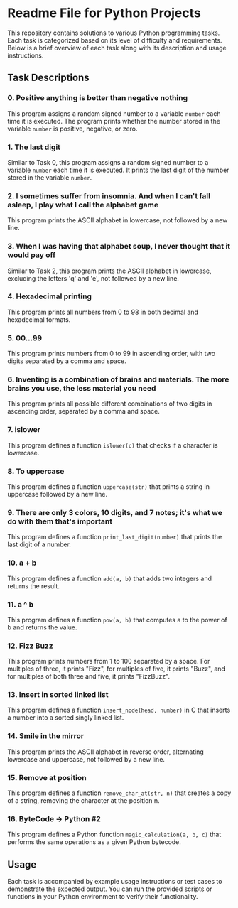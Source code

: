 # Readme File for Python Projects

This repository contains solutions to various Python programming tasks. Each task is categorized based on its level of difficulty and requirements. Below is a brief overview of each task along with its description and usage instructions.

## Task Descriptions

### 0. Positive anything is better than negative nothing
This program assigns a random signed number to a variable `number` each time it is executed. The program prints whether the number stored in the variable `number` is positive, negative, or zero.

### 1. The last digit
Similar to Task 0, this program assigns a random signed number to a variable `number` each time it is executed. It prints the last digit of the number stored in the variable `number`.

### 2. I sometimes suffer from insomnia. And when I can't fall asleep, I play what I call the alphabet game
This program prints the ASCII alphabet in lowercase, not followed by a new line.

### 3. When I was having that alphabet soup, I never thought that it would pay off
Similar to Task 2, this program prints the ASCII alphabet in lowercase, excluding the letters 'q' and 'e', not followed by a new line.

### 4. Hexadecimal printing
This program prints all numbers from 0 to 98 in both decimal and hexadecimal formats.

### 5. 00...99
This program prints numbers from 0 to 99 in ascending order, with two digits separated by a comma and space.

### 6. Inventing is a combination of brains and materials. The more brains you use, the less material you need
This program prints all possible different combinations of two digits in ascending order, separated by a comma and space.

### 7. islower
This program defines a function `islower(c)` that checks if a character is lowercase.

### 8. To uppercase
This program defines a function `uppercase(str)` that prints a string in uppercase followed by a new line.

### 9. There are only 3 colors, 10 digits, and 7 notes; it's what we do with them that's important
This program defines a function `print_last_digit(number)` that prints the last digit of a number.

### 10. a + b
This program defines a function `add(a, b)` that adds two integers and returns the result.

### 11. a ^ b
This program defines a function `pow(a, b)` that computes a to the power of b and returns the value.

### 12. Fizz Buzz
This program prints numbers from 1 to 100 separated by a space. For multiples of three, it prints "Fizz", for multiples of five, it prints "Buzz", and for multiples of both three and five, it prints "FizzBuzz".

### 13. Insert in sorted linked list
This program defines a function `insert_node(head, number)` in C that inserts a number into a sorted singly linked list.

### 14. Smile in the mirror
This program prints the ASCII alphabet in reverse order, alternating lowercase and uppercase, not followed by a new line.

### 15. Remove at position
This program defines a function `remove_char_at(str, n)` that creates a copy of a string, removing the character at the position n.

### 16. ByteCode -> Python #2
This program defines a Python function `magic_calculation(a, b, c)` that performs the same operations as a given Python bytecode.

## Usage
Each task is accompanied by example usage instructions or test cases to demonstrate the expected output. You can run the provided scripts or functions in your Python environment to verify their functionality.
